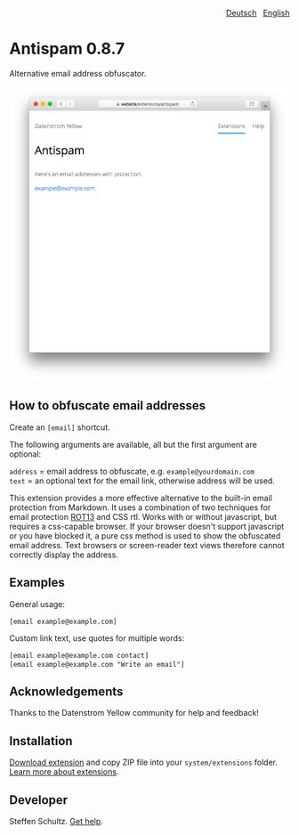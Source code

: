 <p align="right"><a href="README-de.md">Deutsch</a> &nbsp; <a href="README.md">English</a></p>

# Antispam 0.8.7

Alternative email address obfuscator. 

<p align="center"><img src="antispam-screenshot.png?raw=true" alt="Screenshot"></p>

## How to obfuscate email addresses

Create an `[email]` shortcut.
 
The following arguments are available, all but the first argument are optional:

`address` = email address to obfuscate, e.g. `example@yourdomain.com`  
`text` = an optional text for the email link, otherwise address will be used. 

This extension provides a more effective alternative to the built-in email protection from Markdown. It uses a combination of two techniques for email protection [ROT13](http://en.wikipedia.org/wiki/ROT13) and CSS rtl. Works with or without javascript, but requires a css-capable browser. If your browser doesn't support javascript or you have blocked it, a pure css method is used to show the obfuscated email address. Text browsers or screen-reader text views therefore cannot correctly display the address. 

## Examples

General usage:

    [email example@example.com]

Custom link text, use quotes for multiple words: 

    [email example@example.com contact]
    [email example@example.com "Write an email"]

## Acknowledgements

Thanks to the Datenstrom Yellow community for help and feedback!

## Installation

[Download extension](https://github.com/datenstrom/yellow-extensions/raw/main/downloads/antispam.zip) and copy ZIP file into your `system/extensions` folder. [Learn more about extensions](https://github.com/annaesvensson/yellow-update).

## Developer

Steffen Schultz. [Get help](https://datenstrom.se/yellow/help/).
